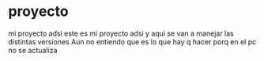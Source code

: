 # proyecto
mi proyecto adsi
este es mi proyecto adsi y aqui se van a manejar las distintas versiones
Aun no entiendo que es lo que hay q hacer porq en el pc no se actualiza
